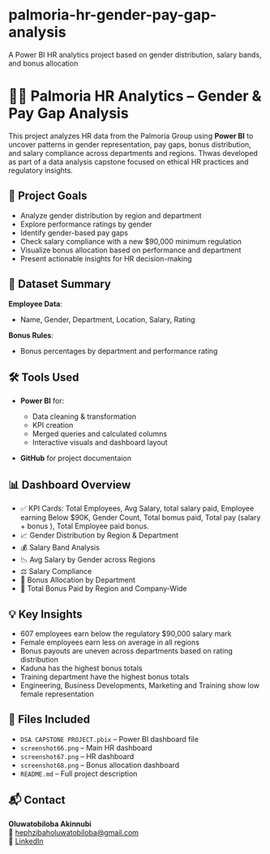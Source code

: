 # palmoria-hr-gender-pay-gap-analysis
A Power BI HR analytics project based on gender distribution, salary bands, and bonus allocation
# 🧑‍💼 Palmoria HR Analytics – Gender & Pay Gap Analysis
This project analyzes HR data from the Palmoria Group using **Power BI** to uncover patterns in gender representation, pay gaps, bonus distribution, and salary compliance across departments and regions. Thwas developed as part of a data analysis capstone focused on ethical HR practices and regulatory insights.
## 🎯 Project Goals
- Analyze gender distribution by region and department  
- Explore performance ratings by gender  
- Identify gender-based pay gaps  
- Check salary compliance with a new $90,000 minimum regulation  
- Visualize bonus allocation based on performance and department  
- Present actionable insights for HR decision-making
## 📁 Dataset Summary
**Employee Data**:
- Name, Gender, Department, Location, Salary, Rating

**Bonus Rules**:
- Bonus percentages by department and performance rating
## 🛠️ Tools Used

- **Power BI** for:
  - Data cleaning & transformation
  - KPI creation
  - Merged queries and calculated columns
  - Interactive visuals and dashboard layout

- **GitHub** for project documentaion
## 📊 Dashboard Overview

- ✅ KPI Cards: Total Employees, Avg Salary, total salary paid, Employee earning Below $90K, Gender Count, Total bomus paid, Total pay (salary + bonus ), Total Employee paid bonus.
- 📈 Gender Distribution by Region & Department
- 💰 Salary Band Analysis 
- 📉 Avg Salary by Gender across Regions
- ⚖️ Salary Compliance 
- 🎯 Bonus Allocation by Department
- 🧾 Total Bonus Paid by Region and Company-Wide
## 💡 Key Insights 
- 607 employees earn below the regulatory $90,000 salary mark  
- Female employees earn less on average in all regions
- Bonus payouts are uneven across departments based on rating distribution
- Kaduna has the highest bonus totals
- Training department have the highest bonus totals
- Engineering, Business Developments, Marketing and Training show low female representation

## 📁 Files Included
- `DSA CAPSTONE PROJECT.pbix` – Power BI dashboard file  
- `screenshot66.png` – Main HR dashboard
- `screenshot67.png` – HR dashboard
- `screenshot68.png` – Bonus allocation dashboard  
- `README.md` – Full project description

## 📬 Contact

**Oluwatobiloba Akinnubi**  
📧 hephzibaholuwatobiloba@gmail.com  
🔗 [LinkedIn](www.linkedin.com/in/oluwatobiloba-akinnubi)
